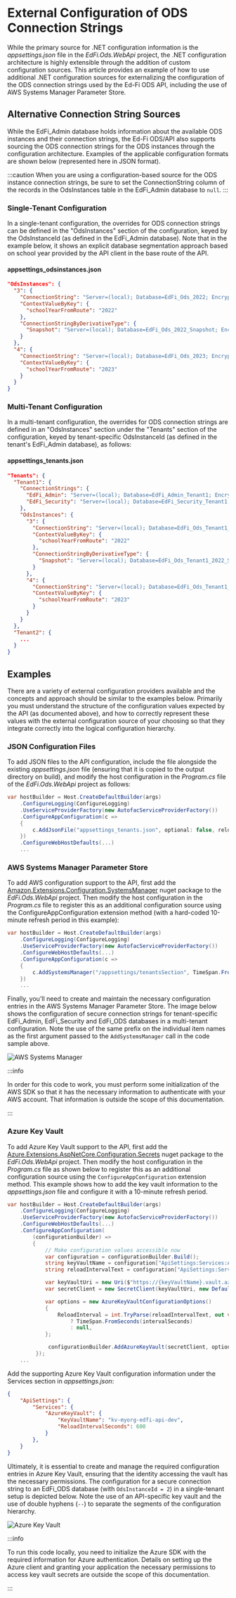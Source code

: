 # External Configuration of ODS Connection Strings

While the primary source for .NET configuration information is the
_appsettings.json_ file in the _EdFi.Ods.WebApi_ project, the .NET configuration
architecture is highly extensible through the addition of custom configuration
sources. This article provides an example of how to use additional .NET
configuration sources for externalizing the configuration of the ODS connection
strings used by the Ed-Fi ODS API, including the use of AWS Systems Manager
Parameter Store.

## Alternative Connection String Sources

While the EdFi\_Admin database holds information about the available ODS
instances and their connection strings, the Ed-Fi ODS/API also supports sourcing
the ODS connection strings for the ODS instances through the configuration
architecture. Examples of the applicable configuration formats are shown below
(represented here in JSON format).

:::caution
When you are using a configuration-based source for the ODS instance connection
strings, be sure to set the ConnectionString column of the records in the
OdsInstances table in the EdFi\_Admin database to `null`.
:::

### Single-Tenant Configuration

In a single-tenant configuration, the overrides for ODS connection strings can
be defined in the "OdsInstances" section of the configuration, keyed by the
OdsInstanceId (as defined in the EdFi\_Admin database). Note that in the example
below, it shows an explicit database segmentation approach based on school year
provided by the API client in the base route of the API.

#### appsettings\_odsinstances.json

```json
"OdsInstances": {
  "3": {
    "ConnectionString": "Server=(local); Database=EdFi_Ods_2022; Encrypt=False; Trusted_Connection=True; Application Name=EdFi.Ods.WebApi;",
    "ContextValueByKey": {
      "schoolYearFromRoute": "2022"
    },
    "ConnectionStringByDerivativeType": {
      "Snapshot": "Server=(local); Database=EdFi_Ods_2022_Snapshot; Encrypt=False; Trusted_Connection=True; Application Name=EdFi.Ods.WebApi;"
    }
  },
  "4": {
    "ConnectionString": "Server=(local); Database=EdFi_Ods_2023; Encrypt=False; Trusted_Connection=True; Application Name=EdFi.Ods.WebApi;",
    "ContextValueByKey": {
      "schoolYearFromRoute": "2023"
    }
  }
}
```

### Multi-Tenant Configuration

In a multi-tenant configuration, the overrides for ODS connection strings are
defined in an "OdsInstances" section under the "Tenants" section of the
configuration, keyed by tenant-specific OdsInstanceId (as defined in the
tenant's EdFi\_Admin database), as follows:

#### appsettings\_tenants.json

```json
"Tenants": {
  "Tenant1": {
    "ConnectionStrings": {
      "EdFi_Admin": "Server=(local); Database=EdFi_Admin_Tenant1; Encrypt=False; Trusted_Connection=True; Application Name=EdFi.Ods.WebApi;",
      "EdFi_Security": "Server=(local); Database=EdFi_Security_Tenant1; Encrypt=False; Trusted_Connection=True; Persist Security Info=True; Application Name=EdFi.Ods.WebApi;"
    },
    "OdsInstances": {
      "3": {
        "ConnectionString": "Server=(local); Database=EdFi_Ods_Tenant1_2022; Encrypt=False; Trusted_Connection=True; Application Name=EdFi.Ods.WebApi;",
        "ContextValueByKey": {
          "schoolYearFromRoute": "2022"
        },
        "ConnectionStringByDerivativeType": {
          "Snapshot": "Server=(local); Database=EdFi_Ods_Tenant1_2022_Snapshot; Encrypt=False; Trusted_Connection=True; Application Name=EdFi.Ods.WebApi;"
        }
      },
      "4": {
        "ConnectionString": "Server=(local); Database=EdFi_Ods_Tenant1_2023; Encrypt=False; Trusted_Connection=True; Application Name=EdFi.Ods.WebApi;",
        "ContextValueByKey": {
          "schoolYearFromRoute": "2023"
        }
      }
    }
  },
  "Tenant2": {
    ...
  }
}
```

## Examples

There are a variety of external configuration providers available and the
concepts and approach should be similar to the examples below. Primarily you
must understand the structure of the configuration values expected by the API
(as documented above), and how to correctly represent these values with the
external configuration source of your choosing so that they integrate correctly
into the logical configuration hierarchy.

### JSON Configuration Files

To add JSON files to the API configuration, include the file alongside the
existing _appsettings.json_ file (ensuring that it is copied to the output
directory on build), and modify the host configuration in the _Program.cs_ file
of the _EdFi.Ods.WebApi_ project as follows:

```cs
var hostBuilder = Host.CreateDefaultBuilder(args)
    .ConfigureLogging(ConfigureLogging)
    .UseServiceProviderFactory(new AutofacServiceProviderFactory())
    .ConfigureAppConfiguration(c =>
    {
        c.AddJsonFile("appsettings_tenants.json", optional: false, reloadOnChange: true);
    })
    .ConfigureWebHostDefaults(...)
    ...
```

### AWS Systems Manager Parameter Store

To add AWS configuration support to the API, first add the
[Amazon.Extensions.Configuration.SystemsManager](https://www.nuget.org/packages/Amazon.Extensions.Configuration.SystemsManager)
nuget package to the _EdFi.Ods.WebApi_ project. Then modify the host
configuration in the _Program.cs_ file to register this as an additional
configuration source using the ConfigureAppConfiguration extension method (with
a hard-coded 10-minute refresh period in this example):

```cs
var hostBuilder = Host.CreateDefaultBuilder(args)
    .ConfigureLogging(ConfigureLogging)
    .UseServiceProviderFactory(new AutofacServiceProviderFactory())
    .ConfigureWebHostDefaults(...)
    .ConfigureAppConfiguration(c =>
    {
        c.AddSystemsManager("/appsettings/tenantsSection", TimeSpan.FromMinutes(10));
    })
    ...
```

Finally, you'll need to create and maintain the necessary configuration entries
in the AWS Systems Manager Parameter Store. The image below shows the
configuration of secure connection strings for tenant-specific EdFi\_Admin,
EdFi\_Security and EdFi\_ODS databases in a multi-tenant configuration. Note the
use of the same prefix on the individual item names as the first argument passed
to the `AddSystemsManager` call in the code sample above.

![AWS Systems Manager](../../../../../static/img/reference/ods-api/image-2023-11-30_15-1-26.png)

:::info

In order for this code to work, you must perform some initialization
of the AWS SDK so that it has the necessary information to authenticate with
your AWS account. That information is outside the scope of this documentation.

:::

### Azure Key Vault

To add Azure Key Vault support to the API, first add the
[Azure.Extensions.AspNetCore.Configuration.Secrets](https://www.nuget.org/packages/Azure.Extensions.AspNetCore.Configuration.Secrets)
nuget package to the _EdFi.Ods.WebApi_ project. Then modify the host
configuration in the _Program.cs_ file as shown below to register this as an
additional configuration source using the `ConfigureAppConfiguration` extension
method. This example shows how to add the key vault information to the
_appsettings.json_ file and configure it with a 10-minute refresh period.

```cs
var hostBuilder = Host.CreateDefaultBuilder(args)
    .ConfigureLogging(ConfigureLogging)
    .UseServiceProviderFactory(new AutofacServiceProviderFactory())
    .ConfigureWebHostDefaults(...)
    .ConfigureAppConfiguration(
        (configurationBuilder) =>
        {
            // Make configuration values accessible now
            var configuration = configurationBuilder.Build();
            string keyVaultName = configuration["ApiSettings:Services:AzureKeyVault:KeyVaultName"];
            string reloadIntervalText = configuration["ApiSettings:Services:AzureKeyVault:ReloadIntervalSeconds"];

            var keyVaultUri = new Uri($"https://{keyVaultName}.vault.azure.net/");
            var secretClient = new SecretClient(keyVaultUri, new DefaultAzureCredential());

            var options = new AzureKeyVaultConfigurationOptions()
            {
                ReloadInterval = int.TryParse(reloadIntervalText, out var intervalSeconds)
                    ? TimeSpan.FromSeconds(intervalSeconds)
                    : null,
            };

             configurationBuilder.AddAzureKeyVault(secretClient, options);
         });
    ...
```

Add the supporting Azure Key Vault configuration information under the Services
section in _appsettings.json_:

```json
{
    "ApiSettings": {
        "Services": {
            "AzureKeyVault": {
                "KeyVaultName": "kv-myorg-edfi-api-dev",
                "ReloadIntervalSeconds": 600
            }
        },
    }
}
```

Ultimately, it is essential to create and manage the required configuration
entries in Azure Key Vault, ensuring that the identity accessing the vault has
the necessary permissions. The configuration for a secure connection string to
an EdFi\_ODS database (with `OdsInstanceId = 2`) in a single-tenant setup is
depicted below. Note the use of an API-specific key vault and the use of double
hyphens (`--`) to separate the segments of the configuration hierarchy.

![Azure Key Vault](../../../../../static/img/reference/ods-api/image-20240427-204312.png)

:::info

To run this code locally, you need to initialize the Azure SDK with
the required information for Azure authentication. Details on setting up the
Azure client and granting your application the necessary permissions to access
key vault secrets are outside the scope of this documentation.

:::
